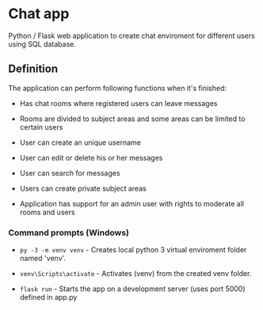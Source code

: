 # Chat app

Python / Flask web application to create chat enviroment for different users using SQL database.

## Definition

The application can perform following functions when it's finished: 

* Has chat rooms where registered users can leave messages

* Rooms are divided to subject areas and some areas can be limited to certain users

* User can create an unique username

* User can edit or delete his or her messages

* User can search for messages

* Users can create private subject areas

* Application has support for an admin user with rights to moderate all rooms and users

### Command prompts (Windows)

* `py -3 -m venv venv` - Creates local python 3 virtual enviroment folder named 'venv'.

* `venv\Scripts\activate` - Activates (venv) from the created venv folder.

* `flask run` - Starts the app on a development server (uses port 5000) defined in app.py
